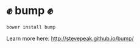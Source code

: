 :fist: bump :fist:
================

`bower install bump`

Learn more here: http://stevepeak.github.io/bump/
